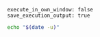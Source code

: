 ```opts :(document_options)
execute_in_own_window: false
save_execution_output: true
```
```bash :test
echo "$(date -u)"
```
